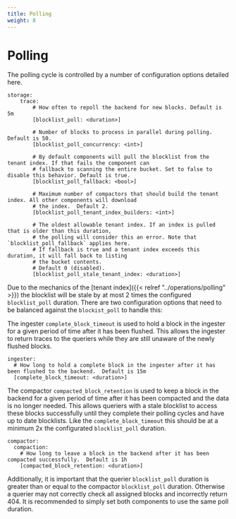 ```yaml
---
title: Polling
weight: 8
---
```


# Polling

The polling cycle is controlled by a number of configuration options detailed here.

```
storage:
    trace:
        # How often to repoll the backend for new blocks. Default is 5m
        [blocklist_poll: <duration>]

        # Number of blocks to process in parallel during polling. Default is 50.
        [blocklist_poll_concurrency: <int>]

        # By default components will pull the blocklist from the tenant index. If that fails the component can
        # fallback to scanning the entire bucket. Set to false to disable this behavior. Default is true.
        [blocklist_poll_fallback: <bool>]

        # Maximum number of compactors that should build the tenant index. All other components will download
        # the index.  Default 2.
        [blocklist_poll_tenant_index_builders: <int>]

        # The oldest allowable tenant index. If an index is pulled that is older than this duration,
        # the polling will consider this an error. Note that `blocklist_poll_fallback` applies here.
        # If fallback is true and a tenant index exceeds this duration, it will fall back to listing
        # the bucket contents.
        # Default 0 (disabled).
        [blocklist_poll_stale_tenant_index: <duration>]
```

Due to the mechanics of the [tenant index]({{< relref "../operations/polling" >}}) the blocklist will be stale by
at most 2 times the configured `blocklist_poll` duration. There are two configuration options that need to be balanced
against the `blockist_poll` to handle this:

The ingester `complete_block_timeout` is used to hold a block in the ingester for a given period of time after
it has been flushed. This allows the ingester to return traces to the queriers while they are still unaware
of the newly flushed blocks.

```
ingester:
  # How long to hold a complete block in the ingester after it has been flushed to the backend.  Default is 15m
  [complete_block_timeout: <duration>]
```

The compactor `compacted_block_retention` is used to keep a block in the backend for a given period of time
after it has been compacted and the data is no longer needed. This allows queriers with a stale blocklist to access
these blocks successfully until they complete their polling cycles and have up to date blocklists. Like the
`complete_block_timeout` this should be at a minimum 2x the configurated `blocklist_poll` duration.

```
compactor:
  compaction:
    # How long to leave a block in the backend after it has been compacted successfully.  Default is 1h
    [compacted_block_retention: <duration>]
```

Additionally, it is important that the querier `blocklist_poll` duration is greater than or equal to the compactor
`blocklist_poll` duration. Otherwise a querier may not correctly check all assigned blocks and incorrectly return 404.
It is recommended to simply set both components to use the same poll duration.
